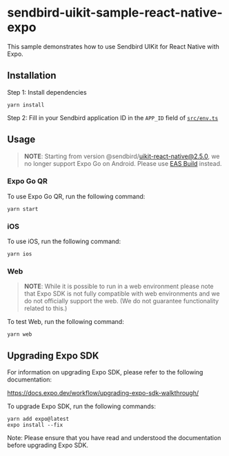 # sendbird-uikit-sample-react-native-expo

This sample demonstrates how to use Sendbird UIKit for React Native with Expo.

## Installation

Step 1: Install dependencies

```shell
yarn install
```

Step 2: Fill in your Sendbird application ID in the `APP_ID` field of [`src/env.ts`](src/env.ts)

## Usage

> **NOTE**: Starting from version @sendbird/uikit-react-native@2.5.0, we no longer support Expo Go on Android.
> Please use [EAS Build](https://docs.expo.dev/build/setup/#build-for-android-emulatordevice-or-ios-simulator) instead.

### Expo Go QR

To use Expo Go QR, run the following command:

```shell
yarn start
```

### iOS

To use iOS, run the following command:

```shell
yarn ios
```

### Web

> **NOTE**: While it is possible to run in a web environment
> please note that Expo SDK is not fully compatible with web environments and we do not officially support the web. (We do not guarantee functionality related to this.)

To test Web, run the following command:

```shell
yarn web
```

## Upgrading Expo SDK

For information on upgrading Expo SDK, please refer to the following documentation:

https://docs.expo.dev/workflow/upgrading-expo-sdk-walkthrough/

To upgrade Expo SDK, run the following commands:

```shell
yarn add expo@latest
expo install --fix
```

Note: Please ensure that you have read and understood the documentation before upgrading Expo SDK.
